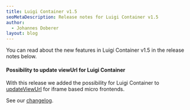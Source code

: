 ```yaml
---
title: Luigi Container v1.5
seoMetaDescription: Release notes for Luigi Container v1.5
author:
  - Johannes Doberer
layout: blog
---
```


You can read about the new features in Luigi Container v1.5 in the release notes below.

<!-- Excerpt -->

#### Possibility to update viewUrl for Luigi Container

With this release we added the possibility for Luigi Container to [updateViewUrl](https://docs.luigi-project.io/docs/luigi-container-api?section=updateviewurl) for iframe based micro frontends.

See our [changelog](https://github.com/luigi-project/luigi/releases/tag/container%2Fv1.5.0).

